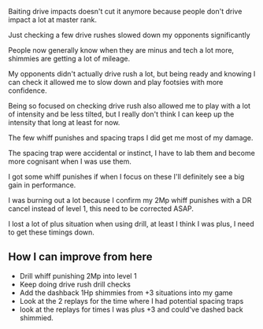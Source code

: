 Baiting drive impacts doesn't cut it anymore because people don't drive impact a lot at master rank.

Just checking a few drive rushes slowed down my opponents significantly

People now generally know when they are minus and tech a lot more, shimmies are getting a lot of mileage.

My opponents didn't actually drive rush a lot, but being ready and knowing I can check it allowed me to slow down and play footsies with more confidence.

Being so focused on checking drive rush also allowed me to play with a lot of intensity and be less tilted, but I really don't think I can keep up the intensity that long at least for now.

The few whiff punishes and spacing traps I did get me most of my damage.

The spacing trap were accidental or instinct, I have to lab them and become more cognisant when I was use them.

I got some whiff punishes if when I focus on these I'll definitely see a big gain in performance.

I was burning out a lot because I confirm my 2Mp whiff punishes with a DR cancel instead of level 1, this need to be corrected ASAP.

I lost a lot of plus situation when using drill, at least I think I was plus, I need to get these timings down.

## How I can improve from here

- Drill whiff punishing 2Mp into level 1
- Keep doing drive rush drill checks
- Add the dashback 1Hp shimmies from +3 situations into my game
- Look at the 2 replays for the time where I had potential spacing traps
- look at the replays for times I was plus +3 and could've dashed back shimmied.